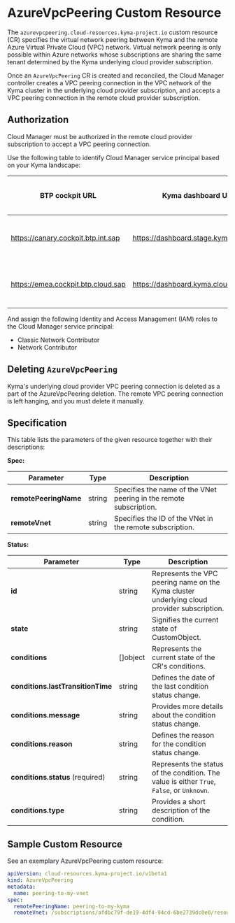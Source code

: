 # AzureVpcPeering Custom Resource

The `azurevpcpeering.cloud-resources.kyma-project.io` custom resource (CR) specifies the virtual network peering between 
Kyma and the remote Azure Virtual Private Cloud (VPC) network. Virtual network peering is only possible within Azure
networks whose subscriptions are sharing the same tenant determined by the Kyma underlying cloud provider subscription.

Once an `AzureVpcPeering` CR is created and reconciled, the Cloud Manager controller creates a VPC peering connection in
the VPC network of the Kyma cluster in the underlying cloud provider subscription, and accepts a VPC peering connection in
the remote cloud provider subscription.

## Authorization

Cloud Manager must be authorized in the remote cloud provider subscription to accept a VPC peering connection.

Use the following table to identify Cloud Manager service principal based on your Kyma landscape:

| BTP cockpit URL                    | Kyma dashboard URL                     | Cloud Manager service principal  |
|------------------------------------|----------------------------------------|----------------------------------|
| https://canary.cockpit.btp.int.sap | https://dashboard.stage.kyma.cloud.sap | kyma-cloud-manager-peering-stage |
| https://emea.cockpit.btp.cloud.sap | https://dashboard.kyma.cloud.sap       | kyma-cloud-manager-peering-prod  |

And assign the following Identity and Access Management (IAM) roles to the Cloud Manager service principal:

* Classic Network Contributor
* Network Contributor

## Deleting `AzureVpcPeering`

Kyma's underlying cloud provider VPC peering connection is deleted as a part of the AzureVpcPeering deletion. The remote VPC
peering connection is left hanging, and you must delete it manually.

## Specification <!-- {docsify-ignore} -->

This table lists the parameters of the given resource together with their descriptions:

**Spec:**

| Parameter               | Type   | Description                                                                                                                                   |
|-------------------------|--------|-----------------------------------------------------------------------------------------------------------------------------------------------|
| **remotePeeringName**   | string | Specifies the name of the VNet peering in the remote subscription.                                                                            |
| **remoteVnet**          | string | Specifies the ID of the VNet in the remote subscription.                                                                                      |

**Status:**

| Parameter                         | Type       | Description                                                                                 |
|-----------------------------------|------------|---------------------------------------------------------------------------------------------|
| **id**                            | string     | Represents the VPC peering name on the Kyma cluster underlying cloud provider subscription. |
| **state**                         | string     | Signifies the current state of CustomObject.                                                |
| **conditions**                    | \[\]object | Represents the current state of the CR's conditions.                                        |
| **conditions.lastTransitionTime** | string     | Defines the date of the last condition status change.                                       |
| **conditions.message**            | string     | Provides more details about the condition status change.                                    |
| **conditions.reason**             | string     | Defines the reason for the condition status change.                                         |
| **conditions.status** (required)  | string     | Represents the status of the condition. The value is either `True`, `False`, or `Unknown`.  |
| **conditions.type**               | string     | Provides a short description of the condition.                                              |

## Sample Custom Resource <!-- {docsify-ignore} -->

See an exemplary AzureVpcPeering custom resource:

```yaml
apiVersion: cloud-resources.kyma-project.io/v1beta1
kind: AzureVpcPeering
metadata:
  name: peering-to-my-vnet
spec:
  remotePeeringName: peering-to-my-kyma
  remoteVnet: /subscriptions/afdbc79f-de19-4df4-94cd-6be2739dc0e0/resourceGroups/MyResourceGroup/providers/Microsoft.Network/virtualNetworks/MyVnet
```
